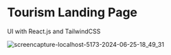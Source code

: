 # Tourism Landing Page

UI with React.js and TailwindCSS


![screencapture-localhost-5173-2024-06-25-18_49_31](https://github.com/lhunter3/tourism-colombia/assets/80433013/7eb35f77-5f19-4d16-ba99-4e2fffec1996)

